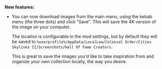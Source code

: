 ﻿**New features:**
 - You can now download images from the main menu, using the kebab menu (the three dots) and click "Save".
   This will save the 4K version of the image on your computer.

   The location is configurable in the mod settings, but by default they will be saved to `%userprofile%/AppData/LocalLow/Colossal Order/Cities Skylines II/Screenshots/Hall Of Fame Creators`.

   This is great to save the images you'd like to take inspiration from and organize your own collection locally, the way you desire.
